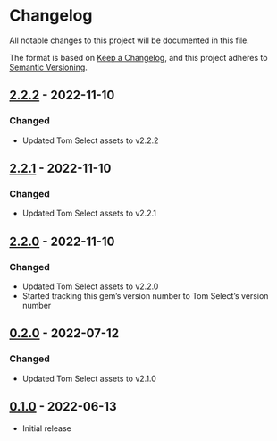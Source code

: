 # Changelog

All notable changes to this project will be documented in this file.

The format is based on [Keep a Changelog](https://keepachangelog.com/en/1.0.0/),
and this project adheres to [Semantic Versioning](https://semver.org/spec/v2.0.0.html).

## [2.2.2] - 2022-11-10

### Changed

- Updated Tom Select assets to v2.2.2

[2.2.2]: https://github.com/tysongach/tom-select-rails/compare/v2.2.1...v2.2.2

## [2.2.1] - 2022-11-10

### Changed

- Updated Tom Select assets to v2.2.1

[2.2.1]: https://github.com/tysongach/tom-select-rails/compare/v2.2.0...v2.2.1

## [2.2.0] - 2022-11-10

### Changed

- Updated Tom Select assets to v2.2.0
- Started tracking this gem’s version number to Tom Select’s version number

[2.2.0]: https://github.com/tysongach/tom-select-rails/compare/v0.2.0...v2.2.0

## [0.2.0] - 2022-07-12

### Changed

- Updated Tom Select assets to v2.1.0

[0.2.0]: https://github.com/tysongach/tom-select-rails/compare/v0.1.0...v0.2.0

## [0.1.0] - 2022-06-13

- Initial release

[0.1.0]: https://github.com/tysongach/tom-select-rails/releases/tag/v0.1.0
